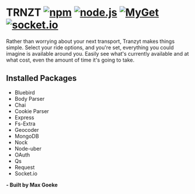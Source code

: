 # TRNZT [![npm](https://img.shields.io/npm/v/npm.svg)](https://github.com/4ked/TRNZT) [![node.js](https://img.shields.io/badge/node.js-v6.0.0-orange.svg)](https://github.com/4ked/TRNZT) [![MyGet](https://img.shields.io/myget/mongodb/v/MongoDB.Driver.Core.svg)](https://github.com/4ked/TRNZT) [![socket.io](https://img.shields.io/badge/socket.io-v1.7.3-green.svg)](https://github.com/4ked/TRNZT)

Rather than worrying about your next transport, Tranzyt makes things simple. Select your ride options, and you're set, everything you could imagine is available around you. Easily see what's currently available and at what cost, even the amount of time it's going to take.

Installed Packages
------------

- Bluebird
- Body Parser
- Chai
- Cookie Parser
- Express
- Fs-Extra
- Geocoder
- MongoDB
- Nock
- Node-uber
- OAuth
- Qs
- Request
- Socket.io

**- Built by Max Goeke**